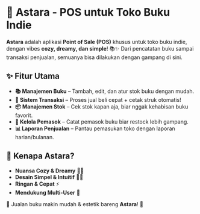 # 🌙 Astara - POS untuk Toko Buku Indie  

**Astara** adalah aplikasi **Point of Sale (POS)** khusus untuk toko buku indie, dengan vibes **cozy, dreamy, dan simple**! 📚✨ Dari pencatatan buku sampai transaksi penjualan, semuanya bisa dilakukan dengan gampang di sini.  

## ✨ Fitur Utama  
- **📚 Manajemen Buku** – Tambah, edit, dan atur stok buku dengan mudah.  
- **🛒 Sistem Transaksi** – Proses jual beli cepat + cetak struk otomatis!  
- **📦 Manajemen Stok** – Cek stok kapan aja, biar nggak kehabisan buku favorit.  
- **🤝 Kelola Pemasok** – Catat pemasok buku biar restock lebih gampang.  
- **📊 Laporan Penjualan** – Pantau pemasukan toko dengan laporan harian/bulanan.  

## 🔮 Kenapa Astara?  
- **Nuansa Cozy & Dreamy** 🌙✨  
- **Desain Simpel & Intuitif** 🏡📖  
- **Ringan & Cepat** ⚡  
- **Mendukung Multi-User** 👥  

💫 Jualan buku makin mudah & estetik bareng **Astara**! 💫  
